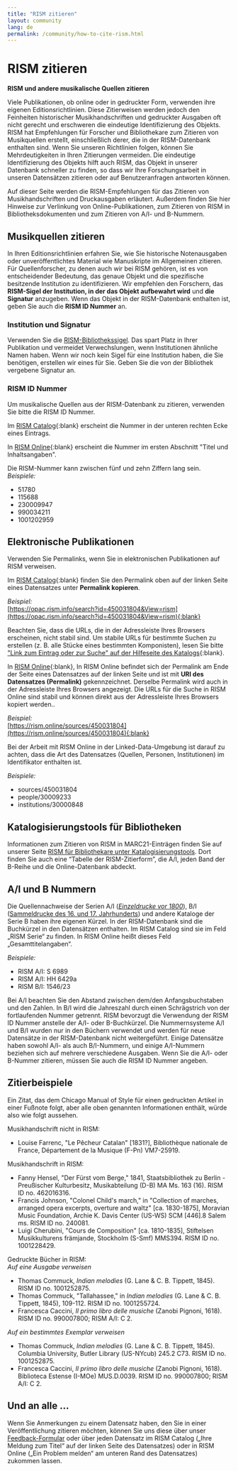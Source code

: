 ```yaml
---
title: "RISM zitieren"
layout: community
lang: de
permalink: /community/how-to-cite-rism.html
---
```


# RISM zitieren    

**RISM und andere musikalische Quellen zitieren**

Viele Publikationen, ob online oder in gedruckter Form, verwenden ihre eigenen Editionsrichtlinien. Diese Zitierweisen werden jedoch den Feinheiten historischer Musikhandschriften und gedruckter Ausgaben oft nicht gerecht und erschweren die eindeutige Identifizierung des Objekts. RISM hat Empfehlungen für Forscher und Bibliothekare zum Zitieren von Musikquellen erstellt, einschließlich derer, die in der RISM-Datenbank enthalten sind. Wenn Sie unseren Richtlinien folgen, können Sie Mehrdeutigkeiten in Ihren Zitierungen vermeiden. Die eindeutige Identifizierung des Objekts hilft auch RISM, das Objekt in unserer Datenbank schneller zu finden, so dass wir Ihre Forschungsarbeit in unseren Datensätzen zitieren oder auf Benutzeranfragen antworten können.  

Auf dieser Seite werden die RISM-Empfehlungen für das Zitieren von Musikhandschriften und Druckausgaben erläutert. Außerdem finden Sie hier Hinweise zur Verlinkung von Online-Publikationen, zum Zitieren von RISM in Bibliotheksdokumenten und zum Zitieren von A/I- und B-Nummern.  

## Musikquellen zitieren  

In Ihren Editionsrichtlinien erfahren Sie, wie Sie historische Notenausgaben oder unveröffentlichtes Material wie Manuskripte im Allgemeinen zitieren. Für Quellenforscher, zu denen auch wir bei RISM gehören, ist es von entscheidender Bedeutung, das genaue Objekt und die spezifische besitzende Institution zu identifizieren. Wir empfehlen den Forschern, das **RISM-Sigel der Institution, in der das Objekt aufbewahrt wird** und **die Signatur** anzugeben. Wenn das Objekt in der RISM-Datenbank enthalten ist, geben Sie auch die **RISM ID Nummer** an.  

### Institution und Signatur  

Verwenden Sie die [RISM-Bibliothekssigel](/community/sigla.html). Das spart Platz in Ihrer Publikation und vermeidet Verwechslungen, wenn Institutionen ähnliche Namen haben. Wenn wir noch kein Sigel für eine Institution haben, die Sie benötigen, erstellen wir eines für Sie. Geben Sie die von der Bibliothek vergebene Signatur an.  

### RISM ID Nummer  

Um musikalische Quellen aus der RISM-Datenbank zu zitieren, verwenden Sie bitte die RISM ID Nummer.  

Im [RISM Catalog](https://opac.rism.info/main-menu-/kachelmenu){:blank} erscheint die Nummer in der unteren rechten Ecke eines Eintrags.

In [RISM Online](https://rism.online/){:blank} erscheint die Nummer im ersten Abschnitt "Titel und Inhaltsangaben".  

Die RISM-Nummer kann zwischen fünf und zehn Ziffern lang sein.  
_Beispiele:_   
- 51780  
- 115688  
- 230009947  
- 990034211  
- 1001202959  

## Elektronische Publikationen  

Verwenden Sie Permalinks, wenn Sie in elektronischen Publikationen auf RISM verweisen.  

Im [RISM Catalog](https://opac.rism.info/main-menu-/kachelmenu){:blank} finden Sie den Permalink oben auf der linken Seite eines Datensatzes unter **Permalink kopieren**.  

_Beispiel:_  
[https://opac.rism.info/search?id=450031804&View=rism](https://opac.rism.info/search?id=450031804&View=rism){:blank}  

Beachten Sie, dass die URLs, die in der Adressleiste Ihres Browsers erscheinen, nicht stabil sind. Um stabile URLs für bestimmte Suchen zu erstellen (z. B. alle Stücke eines bestimmten Komponisten), lesen Sie bitte ["Link zum Eintrag oder zur Suche" auf der Hilfeseite des Katalogs](https://opac.rism.info/main-menu-/kachelmenu/help){:blank}.  

In [RISM Online](https://rism.online/){:blank}, In RISM Online befindet sich der Permalink am Ende der Seite eines Datensatzes auf der linken Seite und ist mit **URI des Datensatzes (Permalink)** gekennzeichnet. Derselbe Permalink wird auch in der Adressleiste Ihres Browsers angezeigt. Die URLs für die Suche in RISM Online sind stabil und können direkt aus der Adressleiste Ihres Browsers kopiert werden..  

_Beispiel:_  
[https://rism.online/sources/450031804](https://rism.online/sources/450031804){:blank}    

Bei der Arbeit mit RISM Online in der Linked-Data-Umgebung ist darauf zu achten, dass die Art des Datensatzes (Quellen, Personen, Institutionen) im Identifikator enthalten ist.  

_Beispiele:_ 

- sources/450031804
- people/30009233
- institutions/30000848

## Katalogisierungstools für Bibliotheken  

Informationen zum Zitieren von RISM in MARC21-Einträgen finden Sie auf unserer Seite [RISM für Bibliothekare unter Katalogisierungstools](/organization/rism-for-libraries.html#cataloging-tools). Dort finden Sie auch eine “Tabelle der RISM-Zitierform”, die A/I, jeden Band der B-Reihe und die Online-Datenbank abdeckt.  

## A/I und B Nummern  

Die Quellennachweise der Serien A/I ([_Einzeldrucke vor 1800_](/publications.html#series-a-inventories-of-musical-sources)), B/I ([Sammeldrucke des 16. und 17. Jahrhunderts](/publications.html#series-b-bibliographies-organized-by-topic)) und andere Kataloge der Serie B haben ihre eigenen Kürzel. In der RISM-Datenbank sind die Buchkürzel in den Datensätzen enthalten. Im RISM Catalog sind sie im Feld „RISM Serie“ zu finden. In RISM Online heißt dieses Feld „Gesamttitelangaben“.

_Beispiele:_    

- RISM A/I: S 6989  
- RISM A/I: HH 6429a  
- RISM B/I: 1546/23  

Bei A/I beachten Sie den Abstand zwischen dem/den Anfangsbuchstaben und den Zahlen. In B/I wird die Jahreszahl durch einen Schrägstrich von der fortlaufenden Nummer getrennt.
RISM bevorzugt die Verwendung der RISM ID Nummer anstelle der A/I- oder B-Buchkürzel. Die Nummernsysteme A/I und B/I wurden nur in den Büchern verwendet und werden für neue Datensätze in der RISM-Datenbank nicht weitergeführt. Einige Datensätze haben sowohl A/I- als auch B/I-Nummern, und einige A/I-Nummern beziehen sich auf mehrere verschiedene Ausgaben. Wenn Sie die A/I- oder B-Nummer zitieren, müssen Sie auch die RISM ID Nummer angeben.  

## Zitierbeispiele  

Ein Zitat, das dem Chicago Manual of Style für einen gedruckten Artikel in einer Fußnote folgt, aber alle oben genannten Informationen enthält, würde also wie folgt aussehen.

Musikhandschrift nicht in RISM:  
- Louise Farrenc, "Le Pêcheur Catalan" [1831?], Bibliothèque nationale de France, Département de la Musique (F-Pn) VM7-25919.

Musikhandschrift in RISM:  
- Fanny Hensel, "Der Fürst vom Berge," 1841, Staatsbibliothek zu Berlin - Preußischer Kulturbesitz, Musikabteilung (D-B) MA Ms. 163 (16). RISM ID no. 462016316.    
- Francis	Johnson, "Colonel Child's march," in "Collection of marches, arranged opera excerpts, overture and waltz" [ca. 1830-1875], Moravian Music Foundation, Archie K. Davis Center (US-WS) SCM [446].8 Salem ms. RISM ID no. 240081.    
- Luigi Cherubini, "Cours de Composition" [ca. 1810-1835], Stiftelsen Musikkulturens främjande, Stockholm (S-Smf) MMS394. RISM ID no. 1001228429.  

Gedruckte Bücher in RISM:  
_Auf eine Ausgabe verweisen_  
- Thomas Commuck, _Indian melodies_ (G. Lane & C. B. Tippett, 1845). RISM ID no. 1001252875.
- Thomas Commuck, "Tallahassee," in _Indian melodies_ (G. Lane & C. B. Tippett, 1845), 109-112. RISM ID no. 1001255724.
- Francesca Caccini, _Il primo libro delle musiche_ (Zanobi Pignoni, 1618). RISM ID no. 990007800; RISM A/I: C 2.  

_Auf ein bestimmtes Exemplar verweisen_  
- Thomas Commuck, _Indian melodies_ (G. Lane & C. B. Tippett, 1845). Columbia University, Butler Library (US-NYcub) 245.2 C73. RISM ID no. 1001252875.
- Francesca Caccini, _Il primo libro delle musiche_ (Zanobi Pignoni, 1618). Biblioteca Estense (I-MOe) MUS.D.0039. RISM ID no. 990007800; RISM A/I: C 2.

## Und an alle …  

Wenn Sie Anmerkungen zu einem Datensatz haben, den Sie in einer Veröffentlichung zitieren möchten, können Sie uns diese über unser [Feedback-Formular](/service/feedback.html) oder über jeden Datensatz im RISM Catalog („Ihre Meldung zum Titel“ auf der linken Seite des Datensatzes) oder in RISM Online („Ein Problem melden“ am unteren Rand des Datensatzes) zukommen lassen.
